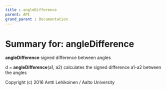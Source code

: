 ```yaml
---
title : angleDifference
parent: API
grand_parent : Documentation
---
```

# Summary for: **angleDifference**

**angleDifference** signed difference between angles

d = **angleDifference**(a1, a2)
calculates the signed difference a1-a2 between the angles

Copyright (c) 2016 Antti Lehikoinen / Aalto University

